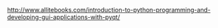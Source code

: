 http://www.allitebooks.com/introduction-to-python-programming-and-developing-gui-applications-with-pyqt/